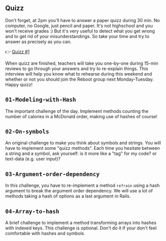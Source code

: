 ## Quizz

Don't forget, at 2pm you'll have to answer a paper quizz during 30 min. No computer, no Google, just pencil and paper. It's not highschool and you won't receive grades :) But it's very useful to detect what you get wrong and to get rid of your misunderstandings. So take your time and try to answer as precisely as you can.

👉 [Quizz #1](https://github.com/lewagon/quizzes/raw/master/pdf/quizz-1.en.pdf)

When quizz are finished, teachers will take you one-by-one during 15-min reviews to go through your answers and try to re-explain things. This interview will help you know what to rehearse during this weekend and whether or not you should join the Reboot group next Monday-Tuesday. Happy quizz!

## `01-Modeling-with-Hash`

The important challenge of the day. Implement methods counting the number of calories in a McDonald order, making use of hashes of course!

## `02-On-symbols`

An original challenge to make you think about symbols and strings. You will have to implement some "quizz methods". Each time you hesitate between a string and a symbol, ask yourself: is it more like a "tag" for my code? or text-data (e.g. user input)?

## `03-Argument-order-dependency`

In this challenge, you have to re-implement a method `refrain` using a hash argument to break the argument order dependency. We will use a lot of methods taking a hash of options as a last argument in Rails.

## `04-Array-to-hash`

A brief challenge to implement a method transforming arrays into hashes with indexed keys. This challenge is optional. Don't do it if your don't feel comfortable with hashes and symbols.
